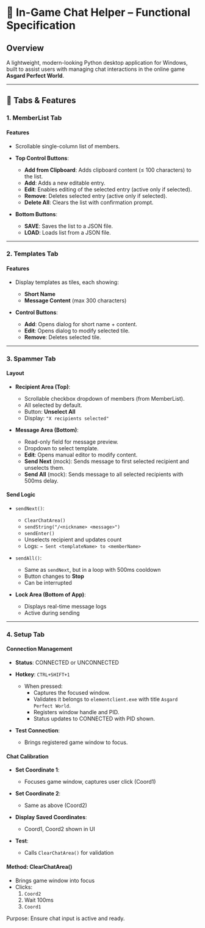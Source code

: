 # 🧩 In-Game Chat Helper – Functional Specification

## Overview
A lightweight, modern-looking Python desktop application for Windows, built to assist users with managing chat interactions in the online game **Asgard Perfect World**.

---

## 🔧 Tabs & Features

### 1. **MemberList Tab**

#### Features
- Scrollable single-column list of members.
- **Top Control Buttons**:
  - **Add from Clipboard**: Adds clipboard content (≤ 100 characters) to the list.
  - **Add**: Adds a new editable entry.
  - **Edit**: Enables editing of the selected entry (active only if selected).
  - **Remove**: Deletes selected entry (active only if selected).
  - **Delete All**: Clears the list with confirmation prompt.

- **Bottom Buttons**:
  - **SAVE**: Saves the list to a JSON file.
  - **LOAD**: Loads list from a JSON file.

---

### 2. **Templates Tab**

#### Features
- Display templates as tiles, each showing:
  - **Short Name**
  - **Message Content** (max 300 characters)

- **Control Buttons**:
  - **Add**: Opens dialog for short name + content.
  - **Edit**: Opens dialog to modify selected tile.
  - **Remove**: Deletes selected tile.

---

### 3. **Spammer Tab**

#### Layout
- **Recipient Area (Top)**:
  - Scrollable checkbox dropdown of members (from MemberList).
  - All selected by default.
  - Button: **Unselect All**
  - Display: `"X recipients selected"`

- **Message Area (Bottom)**:
  - Read-only field for message preview.
  - Dropdown to select template.
  - **Edit**: Opens manual editor to modify content.
  - **Send Next** (mock): Sends message to first selected recipient and unselects them.
  - **Send All** (mock): Sends message to all selected recipients with 500ms delay.

#### Send Logic
- `sendNext()`:
  - `ClearChatArea()`
  - `sendString("/<nickname> <message>")`
  - `sendEnter()`
  - Unselects recipient and updates count
  - Logs: `→ Sent <templateName> to <memberName>`

- `sendAll()`:
  - Same as `sendNext`, but in a loop with 500ms cooldown
  - Button changes to **Stop**
  - Can be interrupted

- **Lock Area (Bottom of App)**:
  - Displays real-time message logs
  - Active during sending

---

### 4. **Setup Tab**

#### Connection Management
- **Status**: CONNECTED or UNCONNECTED
- **Hotkey**: `CTRL+SHIFT+1`
  - When pressed:
    - Captures the focused window.
    - Validates it belongs to `elementclient.exe` with title `Asgard Perfect World`.
    - Registers window handle and PID.
    - Status updates to CONNECTED with PID shown.

- **Test Connection**:
  - Brings registered game window to focus.

#### Chat Calibration
- **Set Coordinate 1**:
  - Focuses game window, captures user click (Coord1)

- **Set Coordinate 2**:
  - Same as above (Coord2)

- **Display Saved Coordinates**:
  - Coord1, Coord2 shown in UI

- **Test**:
  - Calls `ClearChatArea()` for validation

#### Method: ClearChatArea()
- Brings game window into focus
- Clicks:
  1. `Coord2`
  2. Wait 100ms
  3. `Coord1`

Purpose: Ensure chat input is active and ready.